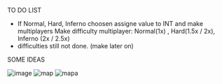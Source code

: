 
TO DO LIST
- If Normal, Hard, Inferno choosen assigne value to INT and make multiplayers
Make difficulty multiplayer: Normal(1x) , Hard(1.5x / 2x), Inferno (2x / 2.5x)
- difficulties still not done. (make later on)


SOME IDEAS

![image](https://github.com/skrinal/DungeonStuff/assets/115153680/9f1da854-89bf-4f29-be4f-2560183c77ff)
![map](https://github.com/skrinal/DungeonStuff/assets/115153680/7a7c0424-43ad-4c45-b2ed-c3a32fa554ba)
![mapa](https://github.com/skrinal/DungeonStuff/assets/115153680/bf110e43-1888-4c97-9ee5-ac76d435af8e)
